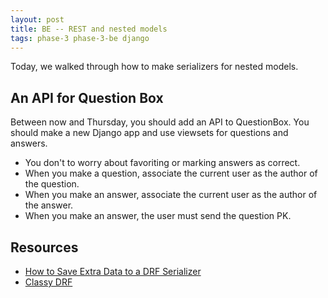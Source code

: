 ```yaml
---
layout: post
title: BE -- REST and nested models
tags: phase-3 phase-3-be django
---
```


Today, we walked through how to make serializers for nested models.

## An API for Question Box

Between now and Thursday, you should add an API to QuestionBox. You should make a new Django app and use viewsets for questions and answers.

- You don't to worry about favoriting or marking answers as correct.
- When you make a question, associate the current user as the author of the question.
- When you make an answer, associate the current user as the author of the answer.
- When you make an answer, the user must send the question PK.

## Resources

- [How to Save Extra Data to a DRF Serializer](https://simpleisbetterthancomplex.com/tutorial/2019/04/07/how-to-save-extra-data-to-a-django-rest-framework-serializer.html)
- [Classy DRF](http://www.cdrf.co/)
